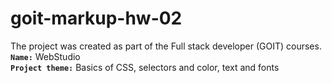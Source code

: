 # goit-markup-hw-02
The project was created as part of the Full stack developer (GOIT) courses. <br>
<b>`Name:`</b> WebStudio<br>
<b>`Project theme:`</b> Basics of CSS, selectors and color, text and fonts

